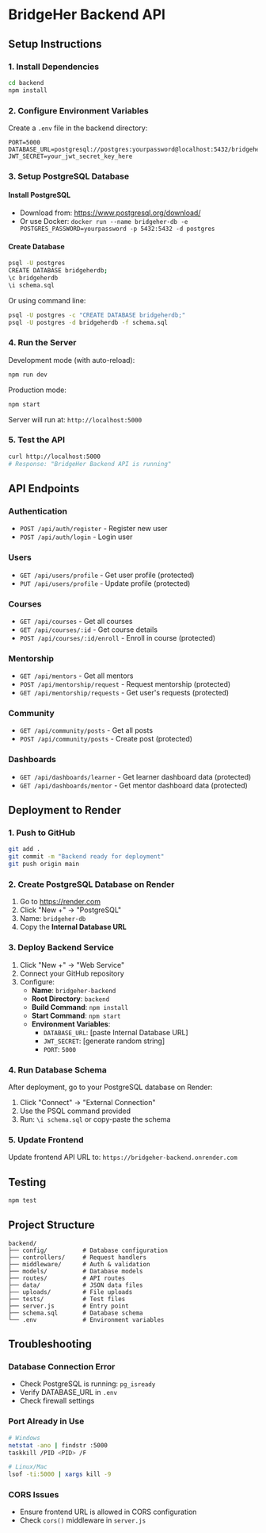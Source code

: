 # BridgeHer Backend API

## Setup Instructions

### 1. Install Dependencies
```bash
cd backend
npm install
```

### 2. Configure Environment Variables
Create a `.env` file in the backend directory:
```env
PORT=5000
DATABASE_URL=postgresql://postgres:yourpassword@localhost:5432/bridgeherdb
JWT_SECRET=your_jwt_secret_key_here
```

### 3. Setup PostgreSQL Database

#### Install PostgreSQL
- Download from: https://www.postgresql.org/download/
- Or use Docker: `docker run --name bridgeher-db -e POSTGRES_PASSWORD=yourpassword -p 5432:5432 -d postgres`

#### Create Database
```bash
psql -U postgres
CREATE DATABASE bridgeherdb;
\c bridgeherdb
\i schema.sql
```

Or using command line:
```bash
psql -U postgres -c "CREATE DATABASE bridgeherdb;"
psql -U postgres -d bridgeherdb -f schema.sql
```

### 4. Run the Server

Development mode (with auto-reload):
```bash
npm run dev
```

Production mode:
```bash
npm start
```

Server will run at: `http://localhost:5000`

### 5. Test the API
```bash
curl http://localhost:5000
# Response: "BridgeHer Backend API is running"
```

## API Endpoints

### Authentication
- `POST /api/auth/register` - Register new user
- `POST /api/auth/login` - Login user

### Users
- `GET /api/users/profile` - Get user profile (protected)
- `PUT /api/users/profile` - Update profile (protected)

### Courses
- `GET /api/courses` - Get all courses
- `GET /api/courses/:id` - Get course details
- `POST /api/courses/:id/enroll` - Enroll in course (protected)

### Mentorship
- `GET /api/mentors` - Get all mentors
- `POST /api/mentorship/request` - Request mentorship (protected)
- `GET /api/mentorship/requests` - Get user's requests (protected)

### Community
- `GET /api/community/posts` - Get all posts
- `POST /api/community/posts` - Create post (protected)

### Dashboards
- `GET /api/dashboards/learner` - Get learner dashboard data (protected)
- `GET /api/dashboards/mentor` - Get mentor dashboard data (protected)

## Deployment to Render

### 1. Push to GitHub
```bash
git add .
git commit -m "Backend ready for deployment"
git push origin main
```

### 2. Create PostgreSQL Database on Render
1. Go to https://render.com
2. Click "New +" → "PostgreSQL"
3. Name: `bridgeher-db`
4. Copy the **Internal Database URL**

### 3. Deploy Backend Service
1. Click "New +" → "Web Service"
2. Connect your GitHub repository
3. Configure:
   - **Name**: `bridgeher-backend`
   - **Root Directory**: `backend`
   - **Build Command**: `npm install`
   - **Start Command**: `npm start`
   - **Environment Variables**:
     - `DATABASE_URL`: [paste Internal Database URL]
     - `JWT_SECRET`: [generate random string]
     - `PORT`: `5000`

### 4. Run Database Schema
After deployment, go to your PostgreSQL database on Render:
1. Click "Connect" → "External Connection"
2. Use the PSQL command provided
3. Run: `\i schema.sql` or copy-paste the schema

### 5. Update Frontend
Update frontend API URL to: `https://bridgeher-backend.onrender.com`

## Testing
```bash
npm test
```

## Project Structure
```
backend/
├── config/          # Database configuration
├── controllers/     # Request handlers
├── middleware/      # Auth & validation
├── models/          # Database models
├── routes/          # API routes
├── data/            # JSON data files
├── uploads/         # File uploads
├── tests/           # Test files
├── server.js        # Entry point
├── schema.sql       # Database schema
└── .env             # Environment variables
```

## Troubleshooting

### Database Connection Error
- Check PostgreSQL is running: `pg_isready`
- Verify DATABASE_URL in `.env`
- Check firewall settings

### Port Already in Use
```bash
# Windows
netstat -ano | findstr :5000
taskkill /PID <PID> /F

# Linux/Mac
lsof -ti:5000 | xargs kill -9
```

### CORS Issues
- Ensure frontend URL is allowed in CORS configuration
- Check `cors()` middleware in `server.js`
